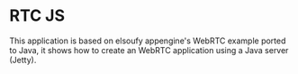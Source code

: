 RTC JS
==================

This application is based on elsoufy appengine's WebRTC example ported to Java, it shows how to create an WebRTC
application using a Java server (Jetty).
